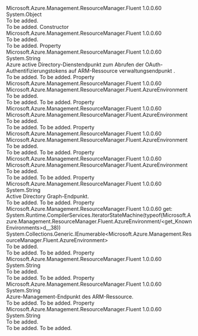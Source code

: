 <Type Name="AzureEnvironment" FullName="Microsoft.Azure.Management.ResourceManager.Fluent.AzureEnvironment">
  <TypeSignature Language="C#" Value="public class AzureEnvironment" />
  <TypeSignature Language="ILAsm" Value=".class public auto ansi AzureEnvironment extends System.Object" />
  <TypeSignature Language="DocId" Value="T:Microsoft.Azure.Management.ResourceManager.Fluent.AzureEnvironment" />
  <TypeSignature Language="VB.NET" Value="Public Class AzureEnvironment" />
  <TypeSignature Language="F#" Value="type AzureEnvironment = class" />
  <AssemblyInfo>
    <AssemblyName>Microsoft.Azure.Management.ResourceManager.Fluent</AssemblyName>
    <AssemblyVersion>1.0.0.60</AssemblyVersion>
  </AssemblyInfo>
  <Base>
    <BaseTypeName>System.Object</BaseTypeName>
  </Base>
  <Interfaces />
  <Docs>
    <summary>To be added.</summary>
    <remarks>To be added.</remarks>
  </Docs>
  <Members>
    <Member MemberName=".ctor">
      <MemberSignature Language="C#" Value="public AzureEnvironment ();" />
      <MemberSignature Language="ILAsm" Value=".method public hidebysig specialname rtspecialname instance void .ctor() cil managed" />
      <MemberSignature Language="DocId" Value="M:Microsoft.Azure.Management.ResourceManager.Fluent.AzureEnvironment.#ctor" />
      <MemberSignature Language="VB.NET" Value="Public Sub New ()" />
      <MemberType>Constructor</MemberType>
      <AssemblyInfo>
        <AssemblyName>Microsoft.Azure.Management.ResourceManager.Fluent</AssemblyName>
        <AssemblyVersion>1.0.0.60</AssemblyVersion>
      </AssemblyInfo>
      <Parameters />
      <Docs>
        <summary>To be added.</summary>
        <remarks>To be added.</remarks>
      </Docs>
    </Member>
    <Member MemberName="AuthenticationEndpoint">
      <MemberSignature Language="C#" Value="public string AuthenticationEndpoint { get; set; }" />
      <MemberSignature Language="ILAsm" Value=".property instance string AuthenticationEndpoint" />
      <MemberSignature Language="DocId" Value="P:Microsoft.Azure.Management.ResourceManager.Fluent.AzureEnvironment.AuthenticationEndpoint" />
      <MemberSignature Language="VB.NET" Value="Public Property AuthenticationEndpoint As String" />
      <MemberSignature Language="F#" Value="member this.AuthenticationEndpoint : string with get, set" Usage="Microsoft.Azure.Management.ResourceManager.Fluent.AzureEnvironment.AuthenticationEndpoint" />
      <MemberType>Property</MemberType>
      <AssemblyInfo>
        <AssemblyName>Microsoft.Azure.Management.ResourceManager.Fluent</AssemblyName>
        <AssemblyVersion>1.0.0.60</AssemblyVersion>
      </AssemblyInfo>
      <ReturnValue>
        <ReturnType>System.String</ReturnType>
      </ReturnValue>
      <Docs>
        <summary>
            Azure active Directory-Dienstendpunkt zum Abrufen der OAuth-Authentifizierungstokens auf ARM-Ressource verwaltungsendpunkt <service cref="P:Microsoft.Azure.Management.ResourceManager.Fluent.AzureEnvironment.ResourceManagerEndpoint" />.
            </summary>
        <value>To be added.</value>
        <remarks>To be added.</remarks>
      </Docs>
    </Member>
    <Member MemberName="AzureChinaCloud">
      <MemberSignature Language="C#" Value="public static Microsoft.Azure.Management.ResourceManager.Fluent.AzureEnvironment AzureChinaCloud { get; }" />
      <MemberSignature Language="ILAsm" Value=".property class Microsoft.Azure.Management.ResourceManager.Fluent.AzureEnvironment AzureChinaCloud" />
      <MemberSignature Language="DocId" Value="P:Microsoft.Azure.Management.ResourceManager.Fluent.AzureEnvironment.AzureChinaCloud" />
      <MemberSignature Language="VB.NET" Value="Public Shared ReadOnly Property AzureChinaCloud As AzureEnvironment" />
      <MemberSignature Language="F#" Value="member this.AzureChinaCloud : Microsoft.Azure.Management.ResourceManager.Fluent.AzureEnvironment" Usage="Microsoft.Azure.Management.ResourceManager.Fluent.AzureEnvironment.AzureChinaCloud" />
      <MemberType>Property</MemberType>
      <AssemblyInfo>
        <AssemblyName>Microsoft.Azure.Management.ResourceManager.Fluent</AssemblyName>
        <AssemblyVersion>1.0.0.60</AssemblyVersion>
      </AssemblyInfo>
      <ReturnValue>
        <ReturnType>Microsoft.Azure.Management.ResourceManager.Fluent.AzureEnvironment</ReturnType>
      </ReturnValue>
      <Docs>
        <summary>To be added.</summary>
        <value>To be added.</value>
        <remarks>To be added.</remarks>
      </Docs>
    </Member>
    <Member MemberName="AzureGermanCloud">
      <MemberSignature Language="C#" Value="public static Microsoft.Azure.Management.ResourceManager.Fluent.AzureEnvironment AzureGermanCloud { get; }" />
      <MemberSignature Language="ILAsm" Value=".property class Microsoft.Azure.Management.ResourceManager.Fluent.AzureEnvironment AzureGermanCloud" />
      <MemberSignature Language="DocId" Value="P:Microsoft.Azure.Management.ResourceManager.Fluent.AzureEnvironment.AzureGermanCloud" />
      <MemberSignature Language="VB.NET" Value="Public Shared ReadOnly Property AzureGermanCloud As AzureEnvironment" />
      <MemberSignature Language="F#" Value="member this.AzureGermanCloud : Microsoft.Azure.Management.ResourceManager.Fluent.AzureEnvironment" Usage="Microsoft.Azure.Management.ResourceManager.Fluent.AzureEnvironment.AzureGermanCloud" />
      <MemberType>Property</MemberType>
      <AssemblyInfo>
        <AssemblyName>Microsoft.Azure.Management.ResourceManager.Fluent</AssemblyName>
        <AssemblyVersion>1.0.0.60</AssemblyVersion>
      </AssemblyInfo>
      <ReturnValue>
        <ReturnType>Microsoft.Azure.Management.ResourceManager.Fluent.AzureEnvironment</ReturnType>
      </ReturnValue>
      <Docs>
        <summary>To be added.</summary>
        <value>To be added.</value>
        <remarks>To be added.</remarks>
      </Docs>
    </Member>
    <Member MemberName="AzureGlobalCloud">
      <MemberSignature Language="C#" Value="public static Microsoft.Azure.Management.ResourceManager.Fluent.AzureEnvironment AzureGlobalCloud { get; }" />
      <MemberSignature Language="ILAsm" Value=".property class Microsoft.Azure.Management.ResourceManager.Fluent.AzureEnvironment AzureGlobalCloud" />
      <MemberSignature Language="DocId" Value="P:Microsoft.Azure.Management.ResourceManager.Fluent.AzureEnvironment.AzureGlobalCloud" />
      <MemberSignature Language="VB.NET" Value="Public Shared ReadOnly Property AzureGlobalCloud As AzureEnvironment" />
      <MemberSignature Language="F#" Value="member this.AzureGlobalCloud : Microsoft.Azure.Management.ResourceManager.Fluent.AzureEnvironment" Usage="Microsoft.Azure.Management.ResourceManager.Fluent.AzureEnvironment.AzureGlobalCloud" />
      <MemberType>Property</MemberType>
      <AssemblyInfo>
        <AssemblyName>Microsoft.Azure.Management.ResourceManager.Fluent</AssemblyName>
        <AssemblyVersion>1.0.0.60</AssemblyVersion>
      </AssemblyInfo>
      <ReturnValue>
        <ReturnType>Microsoft.Azure.Management.ResourceManager.Fluent.AzureEnvironment</ReturnType>
      </ReturnValue>
      <Docs>
        <summary>To be added.</summary>
        <value>To be added.</value>
        <remarks>To be added.</remarks>
      </Docs>
    </Member>
    <Member MemberName="AzureUSGovernment">
      <MemberSignature Language="C#" Value="public static Microsoft.Azure.Management.ResourceManager.Fluent.AzureEnvironment AzureUSGovernment { get; }" />
      <MemberSignature Language="ILAsm" Value=".property class Microsoft.Azure.Management.ResourceManager.Fluent.AzureEnvironment AzureUSGovernment" />
      <MemberSignature Language="DocId" Value="P:Microsoft.Azure.Management.ResourceManager.Fluent.AzureEnvironment.AzureUSGovernment" />
      <MemberSignature Language="VB.NET" Value="Public Shared ReadOnly Property AzureUSGovernment As AzureEnvironment" />
      <MemberSignature Language="F#" Value="member this.AzureUSGovernment : Microsoft.Azure.Management.ResourceManager.Fluent.AzureEnvironment" Usage="Microsoft.Azure.Management.ResourceManager.Fluent.AzureEnvironment.AzureUSGovernment" />
      <MemberType>Property</MemberType>
      <AssemblyInfo>
        <AssemblyName>Microsoft.Azure.Management.ResourceManager.Fluent</AssemblyName>
        <AssemblyVersion>1.0.0.60</AssemblyVersion>
      </AssemblyInfo>
      <ReturnValue>
        <ReturnType>Microsoft.Azure.Management.ResourceManager.Fluent.AzureEnvironment</ReturnType>
      </ReturnValue>
      <Docs>
        <summary>To be added.</summary>
        <value>To be added.</value>
        <remarks>To be added.</remarks>
      </Docs>
    </Member>
    <Member MemberName="GraphEndpoint">
      <MemberSignature Language="C#" Value="public string GraphEndpoint { get; set; }" />
      <MemberSignature Language="ILAsm" Value=".property instance string GraphEndpoint" />
      <MemberSignature Language="DocId" Value="P:Microsoft.Azure.Management.ResourceManager.Fluent.AzureEnvironment.GraphEndpoint" />
      <MemberSignature Language="VB.NET" Value="Public Property GraphEndpoint As String" />
      <MemberSignature Language="F#" Value="member this.GraphEndpoint : string with get, set" Usage="Microsoft.Azure.Management.ResourceManager.Fluent.AzureEnvironment.GraphEndpoint" />
      <MemberType>Property</MemberType>
      <AssemblyInfo>
        <AssemblyName>Microsoft.Azure.Management.ResourceManager.Fluent</AssemblyName>
        <AssemblyVersion>1.0.0.60</AssemblyVersion>
      </AssemblyInfo>
      <ReturnValue>
        <ReturnType>System.String</ReturnType>
      </ReturnValue>
      <Docs>
        <summary>
            Active Directory Graph-Endpunkt.
            </summary>
        <value>To be added.</value>
        <remarks>To be added.</remarks>
      </Docs>
    </Member>
    <Member MemberName="KnownEnvironments">
      <MemberSignature Language="C#" Value="public static System.Collections.Generic.IEnumerable&lt;Microsoft.Azure.Management.ResourceManager.Fluent.AzureEnvironment&gt; KnownEnvironments { get; }" />
      <MemberSignature Language="ILAsm" Value=".property class System.Collections.Generic.IEnumerable`1&lt;class Microsoft.Azure.Management.ResourceManager.Fluent.AzureEnvironment&gt; KnownEnvironments" />
      <MemberSignature Language="DocId" Value="P:Microsoft.Azure.Management.ResourceManager.Fluent.AzureEnvironment.KnownEnvironments" />
      <MemberSignature Language="VB.NET" Value="Public Shared ReadOnly Property KnownEnvironments As IEnumerable(Of AzureEnvironment)" />
      <MemberSignature Language="F#" Value="member this.KnownEnvironments : seq&lt;Microsoft.Azure.Management.ResourceManager.Fluent.AzureEnvironment&gt;" Usage="Microsoft.Azure.Management.ResourceManager.Fluent.AzureEnvironment.KnownEnvironments" />
      <MemberType>Property</MemberType>
      <AssemblyInfo>
        <AssemblyName>Microsoft.Azure.Management.ResourceManager.Fluent</AssemblyName>
        <AssemblyVersion>1.0.0.60</AssemblyVersion>
      </AssemblyInfo>
      <Attributes>
        <Attribute>
          <AttributeName>get: System.Runtime.CompilerServices.IteratorStateMachine(typeof(Microsoft.Azure.Management.ResourceManager.Fluent.AzureEnvironment/&lt;get_KnownEnvironments&gt;d__38))</AttributeName>
        </Attribute>
      </Attributes>
      <ReturnValue>
        <ReturnType>System.Collections.Generic.IEnumerable&lt;Microsoft.Azure.Management.ResourceManager.Fluent.AzureEnvironment&gt;</ReturnType>
      </ReturnValue>
      <Docs>
        <summary>To be added.</summary>
        <value>To be added.</value>
        <remarks>To be added.</remarks>
      </Docs>
    </Member>
    <Member MemberName="ManagementEndpoint">
      <MemberSignature Language="C#" Value="public string ManagementEndpoint { get; set; }" />
      <MemberSignature Language="ILAsm" Value=".property instance string ManagementEndpoint" />
      <MemberSignature Language="DocId" Value="P:Microsoft.Azure.Management.ResourceManager.Fluent.AzureEnvironment.ManagementEndpoint" />
      <MemberSignature Language="VB.NET" Value="Public Property ManagementEndpoint As String" />
      <MemberSignature Language="F#" Value="member this.ManagementEndpoint : string with get, set" Usage="Microsoft.Azure.Management.ResourceManager.Fluent.AzureEnvironment.ManagementEndpoint" />
      <MemberType>Property</MemberType>
      <AssemblyInfo>
        <AssemblyName>Microsoft.Azure.Management.ResourceManager.Fluent</AssemblyName>
        <AssemblyVersion>1.0.0.60</AssemblyVersion>
      </AssemblyInfo>
      <ReturnValue>
        <ReturnType>System.String</ReturnType>
      </ReturnValue>
      <Docs>
        <summary>To be added.</summary>
        <value>To be added.</value>
        <remarks>To be added.</remarks>
      </Docs>
    </Member>
    <Member MemberName="ResourceManagerEndpoint">
      <MemberSignature Language="C#" Value="public string ResourceManagerEndpoint { get; set; }" />
      <MemberSignature Language="ILAsm" Value=".property instance string ResourceManagerEndpoint" />
      <MemberSignature Language="DocId" Value="P:Microsoft.Azure.Management.ResourceManager.Fluent.AzureEnvironment.ResourceManagerEndpoint" />
      <MemberSignature Language="VB.NET" Value="Public Property ResourceManagerEndpoint As String" />
      <MemberSignature Language="F#" Value="member this.ResourceManagerEndpoint : string with get, set" Usage="Microsoft.Azure.Management.ResourceManager.Fluent.AzureEnvironment.ResourceManagerEndpoint" />
      <MemberType>Property</MemberType>
      <AssemblyInfo>
        <AssemblyName>Microsoft.Azure.Management.ResourceManager.Fluent</AssemblyName>
        <AssemblyVersion>1.0.0.60</AssemblyVersion>
      </AssemblyInfo>
      <ReturnValue>
        <ReturnType>System.String</ReturnType>
      </ReturnValue>
      <Docs>
        <summary>
            Azure-Management-Endpunkt des ARM-Ressource.
            </summary>
        <value>To be added.</value>
        <remarks>To be added.</remarks>
      </Docs>
    </Member>
    <Member MemberName="StorageEndpointSuffix">
      <MemberSignature Language="C#" Value="public string StorageEndpointSuffix { get; set; }" />
      <MemberSignature Language="ILAsm" Value=".property instance string StorageEndpointSuffix" />
      <MemberSignature Language="DocId" Value="P:Microsoft.Azure.Management.ResourceManager.Fluent.AzureEnvironment.StorageEndpointSuffix" />
      <MemberSignature Language="VB.NET" Value="Public Property StorageEndpointSuffix As String" />
      <MemberSignature Language="F#" Value="member this.StorageEndpointSuffix : string with get, set" Usage="Microsoft.Azure.Management.ResourceManager.Fluent.AzureEnvironment.StorageEndpointSuffix" />
      <MemberType>Property</MemberType>
      <AssemblyInfo>
        <AssemblyName>Microsoft.Azure.Management.ResourceManager.Fluent</AssemblyName>
        <AssemblyVersion>1.0.0.60</AssemblyVersion>
      </AssemblyInfo>
      <ReturnValue>
        <ReturnType>System.String</ReturnType>
      </ReturnValue>
      <Docs>
        <summary>To be added.</summary>
        <value>To be added.</value>
        <remarks>To be added.</remarks>
      </Docs>
    </Member>
  </Members>
</Type>